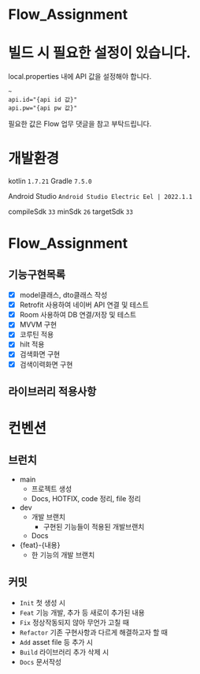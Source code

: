 # Flow_Assignment

# 빌드 시 필요한 설정이 있습니다.
local.properties 내에 API 값을 설정해야 합니다.
```properties
~
api.id="{api id 값}"
api.pw="{api pw 값}"
```
필요한 값은 Flow 업무 댓글을 참고 부탁드립니다.


# 개발환경
kotlin
`1.7.21`
Gradle
`7.5.0`

Android Studio
`Android Studio Electric Eel | 2022.1.1`

compileSdk
`33`
minSdk
`26`
targetSdk
`33`

# Flow_Assignment
## 기능구현목록
- [x] model클래스, dto클래스 작성
- [x] Retrofit 사용하여 네이버 API 연결 및 테스트
- [x] Room 사용하여 DB 연결/저장 및 테스트
- [x] MVVM 구현
- [x] 코루틴 적용
- [x] hilt 적용
- [x] 검색화면 구현
- [x] 검색이력화면 구현

## 라이브러리 적용사항

# 컨벤션

## 브런치
- main
  - 프로젝트 생성
  - Docs, HOTFIX, code 정리, file 정리
- dev
  - 개발 브랜치
    - 구현된 기능들이 적용된 개발브랜치
  - Docs
- {feat}-{내용}
  - 한 기능의 개발 브랜치

## 커밋
- `Init`
  첫 생성 시
- `Feat`
  기능 개발, 추가 등 새로이 추가된 내용
- `Fix`
  정상작동되지 않아 무언가 고칠 때
- `Refactor`
  기존 구현사항과 다르게 해결하고자 할 때
- `Add`
  asset file 등 추가 시
- `Build`
  라이브러리 추가 삭제 시
- `Docs`
  문서작성
